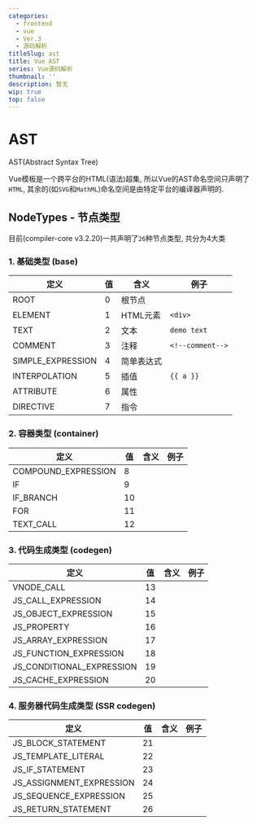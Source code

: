 ```yaml
---
categories:
  - frontend
  - vue
  - Ver.3
  - 源码解析
titleSlug: ast
title: Vue AST
series: Vue源码解析
thumbnail: ''
description: 暂无
wip: true
top: false
---
```

# AST

AST(Abstract Syntax Tree)

Vue模板是一个跨平台的HTML(语法)超集, 所以Vue的AST命名空间只声明了`HTML`, 其余的(如`SVG`和`MathML`)命名空间是由特定平台的编译器声明的.



## NodeTypes - 节点类型

目前(compiler-core v3.2.20)一共声明了`26`种节点类型, 共分为4大类

### 1. 基础类型 (base)

| 定义              | 值   | 含义       | 例子             |
| ----------------- | ---- | ---------- | ---------------- |
| ROOT              | 0    | 根节点     |                  |
| ELEMENT           | 1    | HTML元素   | `<div>`          |
| TEXT              | 2    | 文本       | `demo text`      |
| COMMENT           | 3    | 注释       | `<!--comment-->` |
| SIMPLE_EXPRESSION | 4    | 简单表达式 |                  |
| INTERPOLATION     | 5    | 插值       | `{{ a }}`        |
| ATTRIBUTE         | 6    | 属性       |                  |
| DIRECTIVE         | 7    | 指令       |                  |



### 2. 容器类型 (container)

| 定义                | 值   | 含义 | 例子 |
| ------------------- | ---- | ---- | ---- |
| COMPOUND_EXPRESSION | 8    |      |      |
| IF                  | 9    |      |      |
| IF_BRANCH           | 10   |      |      |
| FOR                 | 11   |      |      |
| TEXT_CALL           | 12   |      |      |



### 3. 代码生成类型 (codegen)

| 定义                      | 值   | 含义 | 例子 |
| ------------------------- | ---- | ---- | ---- |
| VNODE_CALL                | 13   |      |      |
| JS_CALL_EXPRESSION        | 14   |      |      |
| JS_OBJECT_EXPRESSION      | 15   |      |      |
| JS_PROPERTY               | 16   |      |      |
| JS_ARRAY_EXPRESSION       | 17   |      |      |
| JS_FUNCTION_EXPRESSION    | 18   |      |      |
| JS_CONDITIONAL_EXPRESSION | 19   |      |      |
| JS_CACHE_EXPRESSION       | 20   |      |      |



### 4. 服务器代码生成类型 (SSR codegen)

| 定义                     | 值   | 含义 | 例子 |
| ------------------------ | ---- | ---- | ---- |
| JS_BLOCK_STATEMENT       | 21   |      |      |
| JS_TEMPLATE_LITERAL      | 22   |      |      |
| JS_IF_STATEMENT          | 23   |      |      |
| JS_ASSIGNMENT_EXPRESSION | 24   |      |      |
| JS_SEQUENCE_EXPRESSION   | 25   |      |      |
| JS_RETURN_STATEMENT      | 26   |      |      |
